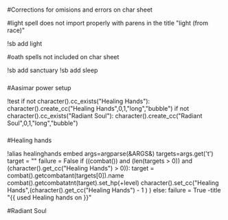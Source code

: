 #####
#Corrections for omisions and errors on char sheet

#light spell does not import properly with parens in the title "light (from race)"

!sb add light

#oath spells not included on char sheet

!sb add sanctuary
!sb add sleep

#####
#Aasimar power setup

!test <drac2>
if not character().cc_exists("Healing Hands"):
  character().create_cc("Healing Hands",0,1,"long","bubble")
if not character().cc_exists("Radiant Soul"):
  character().create_cc("Radiant Soul",0,1,"long","bubble")
</drac2>

#####
#Healing hands

!alias healinghands embed
<drac2>
args=argparse(&ARGS&)
targets=args.get('t')
target = ""
failure = False
if ((combat()) and (len(targets > 0)) and (character().get_cc("Healing Hands") > 0)):
  target = combat().getcombatant(targets[0]).name
  combat().getcombatatnt(target).set_hp(+level)
  character().set_cc("Healing Hands",(character().get_cc("Healing Hands") - 1 ) )
else:
  failure = True
</drac2>
-title "{{ <name> used Healing hands on <target> }}"

#Radiant Soul

